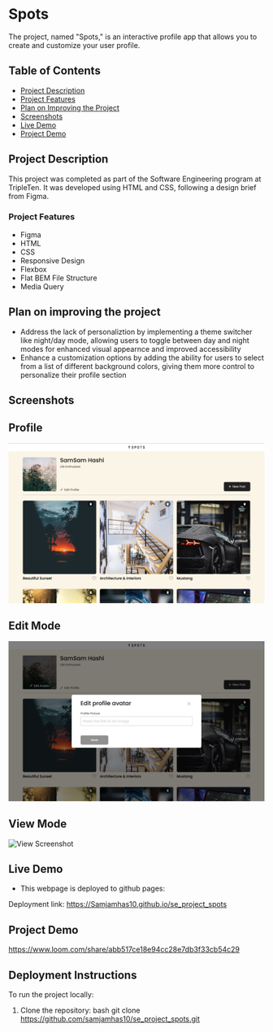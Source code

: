 # Spots

The project, named "Spots," is an interactive profile app that allows you to create and customize your user profile.

## Table of Contents

- [Project Description](#project-description)
- [Project Features](#project-features)
- [Plan on Improving the Project](#plan-on-improving-the-project)
- [Screenshots](#screenshots)
- [Live Demo](#live-demo)
- [Project Demo](#project-demo)

## Project Description

This project was completed as part of the Software Engineering program at TripleTen. It was developed using HTML and CSS, following a design brief from Figma.

### Project Features

- Figma
- HTML
- CSS
- Responsive Design
- Flexbox
- Flat BEM File Structure
- Media Query

## Plan on improving the project

- Address the lack of personaliztion by implementing a theme switcher like night/day mode, allowing users to toggle between day and night modes for enhanced visual appearnce and improved accessibility
- Enhance a customization options by adding the ability for users to select from a list of different background colors, giving them more control to personalize their profile section

## Screenshots

## Profile

![Profile Screenshot](profile-page.png)

## Edit Mode

![Edit Screenshot](edit-mode.png)

## View Mode

![View Screenshot](view-mode.png)

## Live Demo

- This webpage is deployed to github pages:

Deployment link: https://Samjamhas10.github.io/se_project_spots

## Project Demo

https://www.loom.com/share/abb517ce18e94cc28e7db3f33cb54c29

## Deployment Instructions

To run the project locally:

1. Clone the repository:
   bash
   git clone https://github.com/samjamhas10/se_project_spots.git
   
